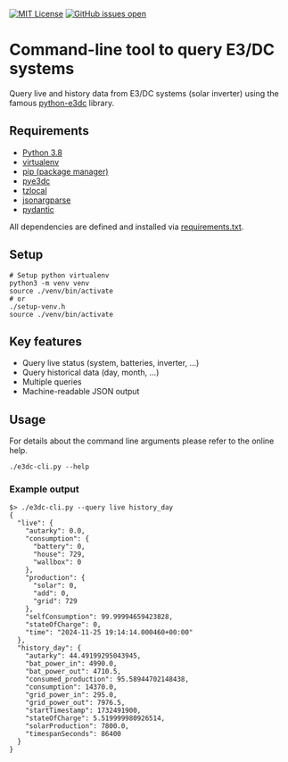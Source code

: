 [![MIT License](https://img.shields.io/github/license/waldbaer/e3dc-cli?style=flat-square)](https://opensource.org/licenses/MIT)
[![GitHub issues open](https://img.shields.io/github/issues/waldbaer/e3dc-cli?style=flat-square)](https://github.com/waldbaer/e3dc-cli/issues)


# Command-line tool to query E3/DC systems

Query live and history data from E3/DC systems (solar inverter)
using the famous [python-e3dc](https://github.com/fsantini/python-e3dc) library.

## Requirements ##

 - [Python 3.8](https://www.python.org/)
 - [virtualenv](https://virtualenv.readthedocs.org)
 - [pip (package manager)](https://pip.pypa.io/)
 - [pye3dc](https://github.com/fsantini/python-e3dc)
 - [tzlocal](https://github.com/regebro/tzlocal)
 - [jsonargparse](https://github.com/omni-us/jsonargparse/)
 - [pydantic](https://github.com/pydantic/pydantic)

All dependencies are defined and installed via [requirements.txt](requirements.txt).


## Setup
```
# Setup python virtualenv
python3 -m venv venv
source ./venv/bin/activate
# or
./setup-venv.h
source ./venv/bin/activate
```

## Key features ##
- Query live status (system, batteries, inverter, ...)
- Query historical data (day, month, ...)
- Multiple queries
- Machine-readable JSON output

## Usage

For details about the command line arguments please refer to the online help.

```
./e3dc-cli.py --help
```

### Example output
```
$> ./e3dc-cli.py --query live history_day
{
  "live": {
    "autarky": 0.0,
    "consumption": {
      "battery": 0,
      "house": 729,
      "wallbox": 0
    },
    "production": {
      "solar": 0,
      "add": 0,
      "grid": 729
    },
    "selfConsumption": 99.99994659423828,
    "stateOfCharge": 0,
    "time": "2024-11-25 19:14:14.000460+00:00"
  },
  "history_day": {
    "autarky": 44.49199295043945,
    "bat_power_in": 4990.0,
    "bat_power_out": 4710.5,
    "consumed_production": 95.58944702148438,
    "consumption": 14370.0,
    "grid_power_in": 295.0,
    "grid_power_out": 7976.5,
    "startTimestamp": 1732491900,
    "stateOfCharge": 5.519999980926514,
    "solarProduction": 7800.0,
    "timespanSeconds": 86400
  }
}
```
